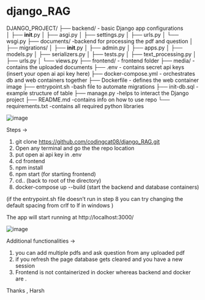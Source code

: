 # django_RAG

                     

   DJANGO_PROJECT/
├── backend/			          - basic Django app configurations  
│   ├── __init__.py
│   ├── asgi.py
│   ├── settings.py
│   ├── urls.py
│   └── wsgi.py
├── documents/                                              -backend for processing the pdf and question 
│   ├── migrations/
│   ├── __init__.py
│   ├── admin.py
│   ├── apps.py
│   ├── models.py
│   ├── serializers.py
│   ├── tests.py
│   ├── text_processing.py
│   ├── urls.py
│   └── views.py
├── frontend/				- frontend folder 
├── media/                                                        - contains the uploaded documents 
├── .env                                                             - contains secret api keys (insert your open ai api key here)
├── docker-compose.yml                                - orchestrates db and web containers together
├── Dockerfile                                                   - defines the web container image 
├── entrypoint.sh                                             -bash file to automate migrations
├── init-db.sql                                                    -example structure of table 
├── manage.py                                                 -helps to interact the Django project 
├── README.md                                              -contains info on how to use repo 
└── requirements.txt                                         -contains all required python libraries

![image](https://github.com/user-attachments/assets/ed09b389-2bc2-4363-acf9-3bcc4b98fb39)


Steps ->

1.  git clone https://github.com/codingcat08/django_RAG.git
2. Open any terminal and go the the repo location 
3. put open ai api key in .env 
4. cd frontend
5. npm install 
6. npm start (for starting frontend)
7. cd.. (back to root of the directory)
8. docker-compose up --build  (start the backend and database containers)  

(if the entrypoint.sh file doesn’t run in step 8 you can try changing the default spacing from crlf to lf in windows )
 
The app will start running at http://localhost:3000/

 
 ![image](https://github.com/user-attachments/assets/508a11b4-46ea-4f43-bab5-032746b6e365)


      
Additional functionalities ->
1. you can add multiple pdfs and ask question from any uploaded pdf 
2. if you refresh the page database gets cleared and you have a new session  
3. Frontend is not containerized in docker whereas backend and docker are .

Thanks , 
 Harsh 


     
       

